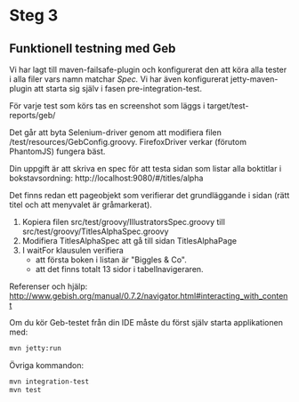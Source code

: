 Steg 3
=======

Funktionell testning med Geb
----------------------------

Vi har lagt till maven-failsafe-plugin och konfigurerat den att köra alla tester
i alla filer vars namn matchar *Spec.* Vi har även konfigurerat jetty-maven-plugin
att starta sig själv i fasen pre-integration-test.

För varje test som körs tas en screenshot som läggs i target/test-reports/geb/

Det går att byta Selenium-driver genom att modifiera filen /test/resources/GebConfig.groovy.
FirefoxDriver verkar (förutom PhantomJS) fungera bäst.

Din uppgift är att skriva en spec för att testa sidan som listar alla boktitlar i
bokstavsordning: http://localhost:9080/#/titles/alpha

Det finns redan ett pageobjekt som verifierar det grundläggande i sidan (rätt titel och
att menyvalet är gråmarkerat).

1. Kopiera filen src/test/groovy/IllustratorsSpec.groovy till src/test/groovy/TitlesAlphaSpec.groovy
2. Modifiera TitlesAlphaSpec att gå till sidan TitlesAlphaPage
3. I waitFor klausulen verifiera
   - att första boken i listan är "Biggles & Co".
   - att det finns totalt 13 sidor i tabellnavigeraren.

Referenser och hjälp:
http://www.gebish.org/manual/0.7.2/navigator.html#interacting_with_content

Om du kör Geb-testet från din IDE måste du först själv starta applikationen med:
```bash
mvn jetty:run
```

Övriga kommandon:
```bash
mvn integration-test
mvn test
```
